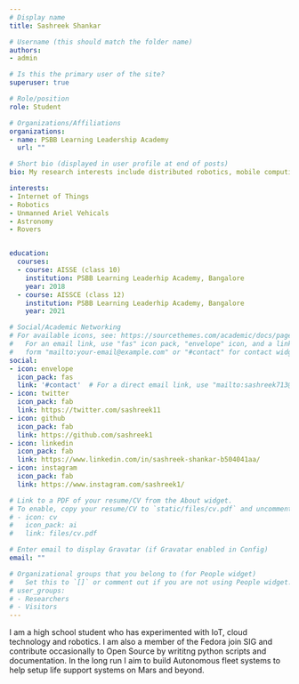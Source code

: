 ```yaml
---
# Display name
title: Sashreek Shankar

# Username (this should match the folder name)
authors:
- admin

# Is this the primary user of the site?
superuser: true

# Role/position
role: Student

# Organizations/Affiliations
organizations:
- name: PSBB Learning Leadership Academy
  url: ""

# Short bio (displayed in user profile at end of posts)
bio: My research interests include distributed robotics, mobile computing and programmable matter.

interests:
- Internet of Things
- Robotics
- Unmanned Ariel Vehicals
- Astronomy
- Rovers


education:
  courses:
  - course: AISSE (class 10)
    institution: PSBB Learning Leaderhip Academy, Bangalore
    year: 2018
  - course: AISSCE (class 12)
    institution: PSBB Learning Leaderhip Academy, Bangalore
    year: 2021

# Social/Academic Networking
# For available icons, see: https://sourcethemes.com/academic/docs/page-builder/#icons
#   For an email link, use "fas" icon pack, "envelope" icon, and a link in the
#   form "mailto:your-email@example.com" or "#contact" for contact widget.
social:
- icon: envelope
  icon_pack: fas
  link: '#contact'  # For a direct email link, use "mailto:sashreek713@gmail.com".
- icon: twitter
  icon_pack: fab
  link: https://twitter.com/sashreek11
- icon: github
  icon_pack: fab
  link: https://github.com/sashreek1
- icon: linkedin
  icon_pack: fab
  link: https://www.linkedin.com/in/sashreek-shankar-b504041aa/
- icon: instagram
  icon_pack: fab
  link: https://www.instagram.com/sashreek1/

# Link to a PDF of your resume/CV from the About widget.
# To enable, copy your resume/CV to `static/files/cv.pdf` and uncomment the lines below.
# - icon: cv
#   icon_pack: ai
#   link: files/cv.pdf

# Enter email to display Gravatar (if Gravatar enabled in Config)
email: ""

# Organizational groups that you belong to (for People widget)
#   Set this to `[]` or comment out if you are not using People widget.
# user_groups:
# - Researchers
# - Visitors
---
```


I am a high school student who has experimented with IoT, cloud technology and robotics. I am also a member of the Fedora join SIG and contribute occasionally to Open Source by writitng python scripts and documentation. In the long run I aim to build Autonomous fleet systems to help setup life support systems on Mars and beyond.
